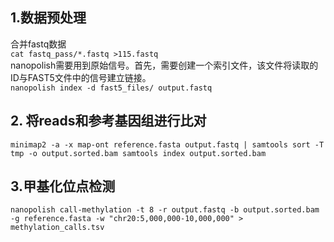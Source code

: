 ## 1.数据预处理
合并fastq数据
<br> 
```cat fastq_pass/*.fastq >115.fastq```
<br> nanopolish需要用到原始信号。首先，需要创建一个索引文件，该文件将读取的ID与FAST5文件中的信号建立链接。
<br>
```nanopolish index -d fast5_files/ output.fastq```
## 2. 将reads和参考基因组进行比对
```minimap2 -a -x map-ont reference.fasta output.fastq | samtools sort -T tmp -o output.sorted.bam samtools index output.sorted.bam ```

## 3.甲基化位点检测
```nanopolish call-methylation -t 8 -r output.fastq -b output.sorted.bam -g reference.fasta -w "chr20:5,000,000-10,000,000" > methylation_calls.tsv ```
